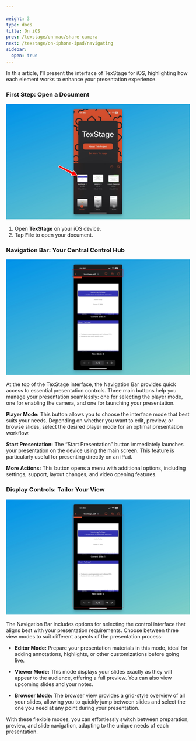```yaml
---

weight: 3
type: docs
title: On iOS
prev: /texstage/on-mac/share-camera  
next: /texstage/on-iphone-ipad/navigating  
sidebar:  
  open: true  
---
```


In this article, I’ll present the interface of TexStage for iOS, highlighting how each element works to enhance your presentation experience.

### First Step: Open a Document

![Open Document on TexStage for iOS](ios-open-files.jpg)

1. Open **TexStage** on your iOS device.
2. Tap **File** to open your document.

### Navigation Bar: Your Central Control Hub

![Navigation bar of TexStage for iOS](ios-navigation-bar.jpg)

At the top of the TexStage interface, the Navigation Bar provides quick access to essential presentation controls. Three main buttons help you manage your presentation seamlessly: one for selecting the player mode, one for enabling the camera, and one for launching your presentation.

**Player Mode:** This button allows you to choose the interface mode that best suits your needs. Depending on whether you want to edit, preview, or browse slides, select the desired player mode for an optimal presentation workflow.

**Start Presentation:** The “Start Presentation” button immediately launches your presentation on the device using the main screen. This feature is particularly useful for presenting directly on an iPad.

**More Actions:** This button opens a menu with additional options, including settings, support, layout changes, and video opening features.

### Display Controls: Tailor Your View

![Controls of TexStage for iOS](ios-controls.jpg)

The Navigation Bar includes options for selecting the control interface that aligns best with your presentation requirements. Choose between three view modes to suit different aspects of the presentation process:

- **Editor Mode:** Prepare your presentation materials in this mode, ideal for adding annotations, highlights, or other customizations before going live.

- **Viewer Mode:** This mode displays your slides exactly as they will appear to the audience, offering a full preview. You can also view upcoming slides and your notes.

- **Browser Mode:** The browser view provides a grid-style overview of all your slides, allowing you to quickly jump between slides and select the one you need at any point during your presentation.

With these flexible modes, you can effortlessly switch between preparation, preview, and slide navigation, adapting to the unique needs of each presentation.